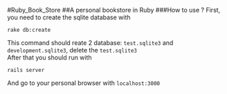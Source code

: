 #Ruby_Book_Store
##A personal bookstore in Ruby
###How to use ?
First, you need to create the sqlite database with  
```
rake db:create
```
This command should reate 2 database: `test.sqlite3` and `development.sqlite3`, delete the `test.sqlite3`  
After that you should run with
```
rails server
```
And go to your personal browser with `localhost:3000`